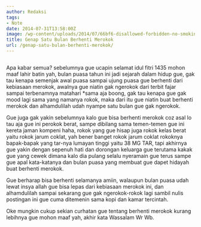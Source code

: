```yaml
---
author: Redaksi
tags:
- Note
date: 2014-07-31T13:58:00Z
image: /wp-content/uploads/2014/07/66bf6-disallowed-forbidden-no-smoking-11840.jpg
title: Genap Satu Bulan Berhenti Merokok
url: /genap-satu-bulan-berhenti-merokok/
---
```


<figure class="wp-block-image size-large"><img src="https://wildanfauzyart.files.wordpress.com/2014/07/66bf6-disallowed-forbidden-no-smoking-11840.jpg?w=768" alt="" data-recalc-dims="1" /></figure> 

<p class="has-drop-cap">
  Apa kabar semua? sebelumnya gue ucapin selamat idul fitri 1435 mohon maaf lahir batin yah, bulan puasa tahun ini jadi sejarah dalam hidup gue, gak tau kenapa semenjak awal puasa sampai ujung puasa gue berhenti dari kebiasaan merokok, awalnya gue niatin gak ngerokok dari terbit fajar sampai terbenamnya matahari *sama aja boong, gak tau kenapa gue gak mood lagi sama yang namanya rokok, maka dari itu gue niatin buat berhenti merokok dan alhamdulilah udah nyampe satu bulan gue gak ngerokok.
</p>

Gue juga gak yakin sebelumnya kalo gue bisa berhenti merokok coz asal lo tau aja gue ini perokok berat, sampe dibilang sama temen-temen gue ini kereta jaman kompeni haha, rokok yang gue hisap juga rokok kelas berat yaitu rokok jarum coklat, yah bener banget rokok jarum coklat rokoknya bapak-bapak yang tar-nya lumayan tinggi yaitu 38 MG TAR, tapi akhirnya gue yakin dengan sepenuh hati dan dorongan keluarga gue terutama kakak gue yang cewek dimana kalo dia pulang selalu nyeramain gue terus sampe gue apal kata-katanya dan bulan puasa yang membuat gue dapet hidayah buat berhenti merokok.

Gue berharap bisa berhenti selamanya amiin, walaupun bulan puasa udah lewat insya allah gue bisa lepas dari kebiasaan merokok ini, dan alhamdulilah sampai sekarang gue gak ngerokok-rokok lagi sambil nulis postingan ini gue cuma ditemenin sama kopi dan kamar tercintah.

Oke mungkin cukup sekian curhatan gue tentang berhenti merokok kurang lebihnya gue mohon maaf yah, akhir kata Wassalam Wr Wb.